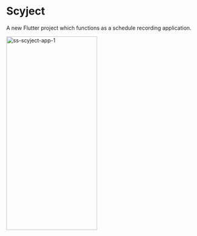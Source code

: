 # Scyject

A new Flutter project which functions as a schedule recording application.

<a href="https://raw.githubusercontent.com/andiilhamsyahidris/Screenshot Scyject/Screenshot_20221113-144515.jpg">
  <img alt="ss-scyject-app-1" title="ss-ditonton-app-1" width="240px" height="512px" src="https://raw.githubusercontent.com/andiilhamsyahidris/Screenshot Scyject/Screenshot_20221113-144515.jpg" />
</a>
